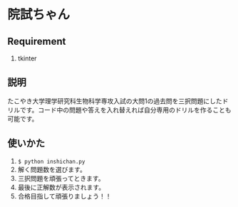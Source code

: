 # 院試ちゃん
## Requirement
1. tkinter

## 説明
たこやき大学理学研究科生物科学専攻入試の大問1の過去問を三択問題にしたドリルです。コード中の問題や答えを入れ替えれば自分専用のドリルを作ることも可能です。

## 使いかた
1. ```$ python inshichan.py```
2. 解く問題数を選びます。
3. 三択問題を頑張ってときます。
4. 最後に正解数が表示されます。
5. 合格目指して頑張りましょう！！
